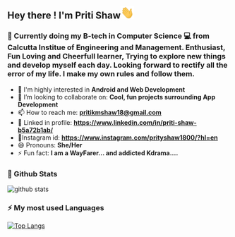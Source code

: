 ## Hey there ! I'm Priti Shaw<img src="https://raw.githubusercontent.com/ABSphreak/ABSphreak/master/gifs/Hi.gif" width="30px">


 ### 💬 Currently doing my B-tech in **Computer Science** 💻 from **Calcutta Institue of Engineering and Management**. Enthusiast, Fun Loving and Cheerfull learner, Trying to explore new things and develop myself each day. Looking forward to rectify all the error of my life. I make my own rules and follow them.  


- 🔭 I'm highly interested in **Android and Web Development**
- 👯 I’m looking to collaborate on: **Cool, fun projects surrounding App Development**
- 📫 How to reach me: **pritikmshaw18@gmail.com**
- 📱 Linked in profile: **https://www.linkedin.com/in/priti-shaw-b5a72b1ab/**
- 🦋Instagram id: **https://www.instagram.com/prityshaw1800/?hl=en**
- 😄 Pronouns: **She/Her**
- ⚡ Fun fact: **I am a WayFarer... and addicted Kdrama....** 

### 🌱 Github Stats
![github stats](https://github-readme-stats.vercel.app/api?username=pritikmshaw&count_private=true&show_icons=true&theme=prussian)

### ⚡ My most used Languages 
 <!--![github stats](https://github-readme-stats.vercel.app/api?username=pritikmshaw&show_icons=true&theme=radical)-->
[![Top Langs](https://github-readme-stats.vercel.app/api/top-langs/?username=pritikmshaw&layout=compact&theme=prussian)](https://github.com/pritikmshaw)
